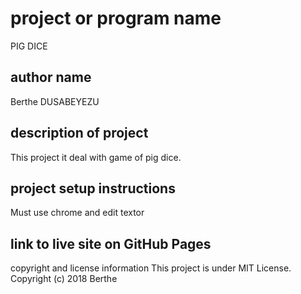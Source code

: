 # project or program name
PIG DICE

## author name
Berthe DUSABEYEZU

## description of project
This project it deal with game of pig dice.

## project setup instructions
Must use chrome and edit textor

## link to live site on GitHub Pages


copyright and license information
This project is under MIT License. Copyright (c) 2018 Berthe   